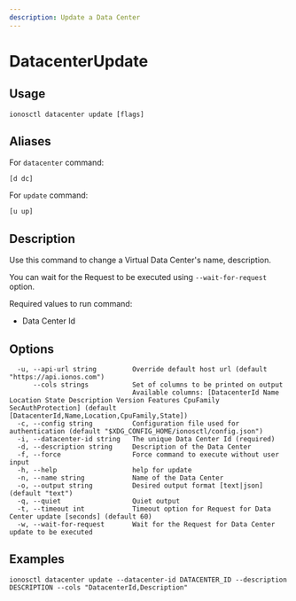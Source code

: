 ```yaml
---
description: Update a Data Center
---
```


# DatacenterUpdate

## Usage

```text
ionosctl datacenter update [flags]
```

## Aliases

For `datacenter` command:

```text
[d dc]
```

For `update` command:

```text
[u up]
```

## Description

Use this command to change a Virtual Data Center's name, description.

You can wait for the Request to be executed using `--wait-for-request` option.

Required values to run command:

* Data Center Id

## Options

```text
  -u, --api-url string         Override default host url (default "https://api.ionos.com")
      --cols strings           Set of columns to be printed on output 
                               Available columns: [DatacenterId Name Location State Description Version Features CpuFamily SecAuthProtection] (default [DatacenterId,Name,Location,CpuFamily,State])
  -c, --config string          Configuration file used for authentication (default "$XDG_CONFIG_HOME/ionosctl/config.json")
  -i, --datacenter-id string   The unique Data Center Id (required)
  -d, --description string     Description of the Data Center
  -f, --force                  Force command to execute without user input
  -h, --help                   help for update
  -n, --name string            Name of the Data Center
  -o, --output string          Desired output format [text|json] (default "text")
  -q, --quiet                  Quiet output
  -t, --timeout int            Timeout option for Request for Data Center update [seconds] (default 60)
  -w, --wait-for-request       Wait for the Request for Data Center update to be executed
```

## Examples

```text
ionosctl datacenter update --datacenter-id DATACENTER_ID --description DESCRIPTION --cols "DatacenterId,Description"
```

